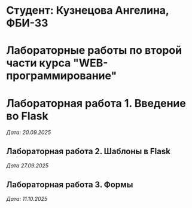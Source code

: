 # Студент: Кузнецова Ангелина, ФБИ-33

# Лабораторные работы по второй части курса "WEB-программирование"

# Лабораторная работа 1. Введение во Flask

*Дата: 20.09.2025*

## Лабораторная работа 2. Шаблоны в Flask

*Дата 27.09.2025*

## Лабораторная работа 3. Формы

*Дата: 11.10.2025*